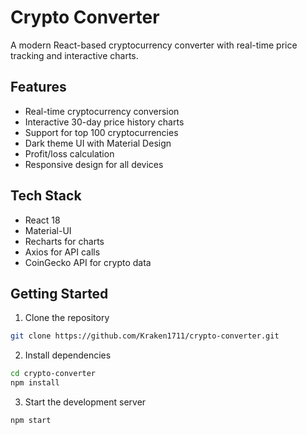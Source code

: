 # Crypto Converter

A modern React-based cryptocurrency converter with real-time price tracking and interactive charts.

## Features

- Real-time cryptocurrency conversion
- Interactive 30-day price history charts
- Support for top 100 cryptocurrencies
- Dark theme UI with Material Design
- Profit/loss calculation
- Responsive design for all devices

## Tech Stack

- React 18
- Material-UI
- Recharts for charts
- Axios for API calls
- CoinGecko API for crypto data

## Getting Started

1. Clone the repository
```bash
git clone https://github.com/Kraken1711/crypto-converter.git
```

2. Install dependencies
```bash
cd crypto-converter
npm install
```

3. Start the development server
```bash
npm start
```
